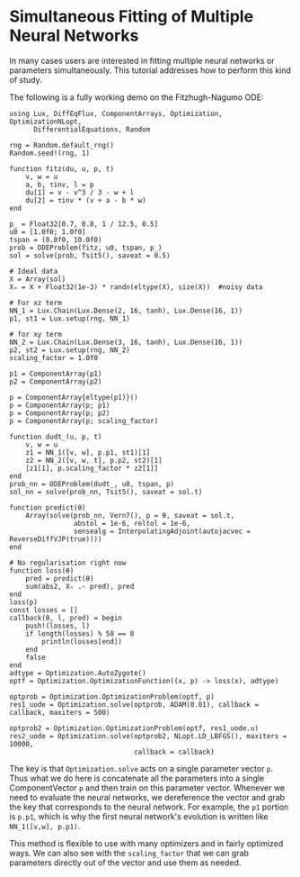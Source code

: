 # Simultaneous Fitting of Multiple Neural Networks

In many cases users are interested in fitting multiple neural networks
or parameters simultaneously. This tutorial addresses how to perform
this kind of study.

The following is a fully working demo on the Fitzhugh-Nagumo ODE:

```@example
using Lux, DiffEqFlux, ComponentArrays, Optimization, OptimizationNLopt,
      DifferentialEquations, Random

rng = Random.default_rng()
Random.seed!(rng, 1)

function fitz(du, u, p, t)
    v, w = u
    a, b, τinv, l = p
    du[1] = v - v^3 / 3 - w + l
    du[2] = τinv * (v + a - b * w)
end

p_ = Float32[0.7, 0.8, 1 / 12.5, 0.5]
u0 = [1.0f0; 1.0f0]
tspan = (0.0f0, 10.0f0)
prob = ODEProblem(fitz, u0, tspan, p_)
sol = solve(prob, Tsit5(), saveat = 0.5)

# Ideal data
X = Array(sol)
Xₙ = X + Float32(1e-3) * randn(eltype(X), size(X))  #noisy data

# For xz term
NN_1 = Lux.Chain(Lux.Dense(2, 16, tanh), Lux.Dense(16, 1))
p1, st1 = Lux.setup(rng, NN_1)

# for xy term
NN_2 = Lux.Chain(Lux.Dense(3, 16, tanh), Lux.Dense(16, 1))
p2, st2 = Lux.setup(rng, NN_2)
scaling_factor = 1.0f0

p1 = ComponentArray(p1)
p2 = ComponentArray(p2)

p = ComponentArray{eltype(p1)}()
p = ComponentArray(p; p1)
p = ComponentArray(p; p2)
p = ComponentArray(p; scaling_factor)

function dudt_(u, p, t)
    v, w = u
    z1 = NN_1([v, w], p.p1, st1)[1]
    z2 = NN_2([v, w, t], p.p2, st2)[1]
    [z1[1], p.scaling_factor * z2[1]]
end
prob_nn = ODEProblem(dudt_, u0, tspan, p)
sol_nn = solve(prob_nn, Tsit5(), saveat = sol.t)

function predict(θ)
    Array(solve(prob_nn, Vern7(), p = θ, saveat = sol.t,
                abstol = 1e-6, reltol = 1e-6,
                sensealg = InterpolatingAdjoint(autojacvec = ReverseDiffVJP(true))))
end

# No regularisation right now
function loss(θ)
    pred = predict(θ)
    sum(abs2, Xₙ .- pred), pred
end
loss(p)
const losses = []
callback(θ, l, pred) = begin
    push!(losses, l)
    if length(losses) % 50 == 0
        println(losses[end])
    end
    false
end
adtype = Optimization.AutoZygote()
optf = Optimization.OptimizationFunction((x, p) -> loss(x), adtype)

optprob = Optimization.OptimizationProblem(optf, p)
res1_uode = Optimization.solve(optprob, ADAM(0.01), callback = callback, maxiters = 500)

optprob2 = Optimization.OptimizationProblem(optf, res1_uode.u)
res2_uode = Optimization.solve(optprob2, NLopt.LD_LBFGS(), maxiters = 10000,
                               callback = callback)
```

The key is that `Optimization.solve` acts on a single parameter vector `p`.
Thus what we do here is concatenate all the parameters into a single
ComponentVector `p` and then train on this parameter
vector. Whenever we need to evaluate the neural networks, we dereference the
vector and grab the key that corresponds to the neural network.
For example, the `p1` portion is `p.p1`, which is why the
first neural network's evolution is written like `NN_1([v,w], p.p1)`.

This method is flexible to use with many optimizers and in fairly
optimized ways.
We can also see with the `scaling_factor` that we can grab parameters
directly out of the vector and use them as needed.
